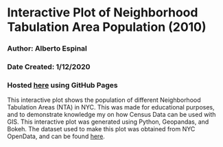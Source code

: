 # Interactive Plot of Neighborhood Tabulation Area Population (2010)

### Author: Alberto Espinal
### Date Created: 1/12/2020
### Hosted [here](https://aespinal59.github.io/Python-Census-Data-GIS/) using GitHub Pages

This interactive plot shows the population of different Neighborhood Tabulation Areas (NTA) in NYC. This was made for educational purposes, and to demonstrate knowledge my on how Census Data can be used with GIS. This interactive plot was generated using Python, Geopandas, and Bokeh. The dataset used to make this plot was obtained from NYC OpenData, and can be found [here](https://data.cityofnewyork.us/City-Government/Census-Demographics-at-the-Neighborhood-Tabulation/rnsn-acs2).
